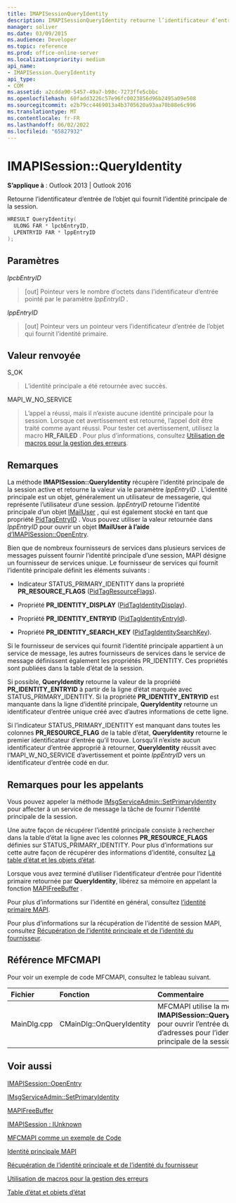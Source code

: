 ```yaml
---
title: IMAPISessionQueryIdentity
description: IMAPISessionQueryIdentity retourne l’identificateur d’entrée de l’objet qui fournit l’identité principale de la session.
manager: soliver
ms.date: 03/09/2015
ms.audience: Developer
ms.topic: reference
ms.prod: office-online-server
ms.localizationpriority: medium
api_name:
- IMAPISession.QueryIdentity
api_type:
- COM
ms.assetid: a2cdda90-5457-49a7-b98c-7273ffe5cbbc
ms.openlocfilehash: 60fadd3226c57e96fc0023856d96b2495a09e508
ms.sourcegitcommit: e2b79cc4469013a4b3705620a93aa70b88e6c996
ms.translationtype: MT
ms.contentlocale: fr-FR
ms.lasthandoff: 06/02/2022
ms.locfileid: "65827932"
---
```

# <a name="imapisessionqueryidentity"></a>IMAPISession::QueryIdentity

  
  
**S’applique à** : Outlook 2013 | Outlook 2016 
  
Retourne l’identificateur d’entrée de l’objet qui fournit l’identité principale de la session.
  
```cpp
HRESULT QueryIdentity(
  ULONG FAR * lpcbEntryID,
  LPENTRYID FAR * lppEntryID
);
```

## <a name="parameters"></a>Paramètres

 _lpcbEntryID_
  
> [out] Pointeur vers le nombre d’octets dans l’identificateur d’entrée pointé par le paramètre  _lppEntryID_ . 
    
 _lppEntryID_
  
> [out] Pointeur vers un pointeur vers l’identificateur d’entrée de l’objet qui fournit l’identité primaire.
    
## <a name="return-value"></a>Valeur renvoyée

S_OK 
  
> L’identité principale a été retournée avec succès.
    
MAPI_W_NO_SERVICE 
  
> L’appel a réussi, mais il n’existe aucune identité principale pour la session. Lorsque cet avertissement est retourné, l’appel doit être traité comme ayant réussi. Pour tester cet avertissement, utilisez la macro **HR_FAILED** . Pour plus d’informations, consultez [Utilisation de macros pour la gestion des erreurs](using-macros-for-error-handling.md).
    
## <a name="remarks"></a>Remarques

La méthode **IMAPISession::QueryIdentity** récupère l’identité principale de la session active et retourne la valeur via le paramètre  _lppEntryID_ . L’identité principale est un objet, généralement un utilisateur de messagerie, qui représente l’utilisateur d’une session.  _lppEntryID_ retourne l’identité principale d’un objet [IMailUser](imailuserimapiprop.md) , qui est également stocké en tant que propriété [PidTagEntryID](pidtagentryid-canonical-property.md) . Vous pouvez utiliser la valeur retournée dans  _lppEntryID_ pour ouvrir un objet **IMailUser à l’aide** [d’IMAPISession::OpenEntry](imapisession-openentry.md).
  
Bien que de nombreux fournisseurs de services dans plusieurs services de messages puissent fournir l’identité principale d’une session, MAPI désigne un fournisseur de services unique. Le fournisseur de services qui fournit l’identité principale définit les éléments suivants :
  
- Indicateur STATUS_PRIMARY_IDENTITY dans la propriété **PR_RESOURCE_FLAGS** ([PidTagResourceFlags](pidtagresourceflags-canonical-property.md)).
    
- Propriété **PR_IDENTITY_DISPLAY** ([PidTagIdentityDisplay](pidtagidentitydisplay-canonical-property.md)).
    
- Propriété **PR_IDENTITY_ENTRYID** ([PidTagIdentityEntryId](pidtagidentityentryid-canonical-property.md)).
    
- Propriété **PR_IDENTITY_SEARCH_KEY** ([PidTagIdentitySearchKey](pidtagidentitysearchkey-canonical-property.md)).
    
Si le fournisseur de services qui fournit l’identité principale appartient à un service de message, les autres fournisseurs de services dans le service de message définissent également les propriétés PR_IDENTITY. Ces propriétés sont publiées dans la table d’état de la session. 
  
Si possible, **QueryIdentity** retourne la valeur de la propriété **PR_IDENTITY_ENTRYID** à partir de la ligne d’état marquée avec STATUS_PRIMARY_IDENTITY. Si la propriété **PR_IDENTITY_ENTRYID** est manquante dans la ligne d’identité principale, **QueryIdentity** retourne un identificateur d’entrée unique créé avec d’autres informations de cette ligne. 
  
Si l’indicateur STATUS_PRIMARY_IDENTITY est manquant dans toutes les colonnes **PR_RESOURCE_FLAG** de la table d’état, **QueryIdentity** retourne le premier identificateur d’entrée qu’il trouve. Lorsqu’il n’existe aucun identificateur d’entrée approprié à retourner, **QueryIdentity** réussit avec l’MAPI_W_NO_SERVICE d’avertissement et pointe  _lppEntryID_ vers un identificateur d’entrée codé en dur. 
  
## <a name="notes-to-callers"></a>Remarques pour les appelants

Vous pouvez appeler la méthode [IMsgServiceAdmin::SetPrimaryIdentity](imsgserviceadmin-setprimaryidentity.md) pour affecter à un service de message la tâche de fournir l’identité principale de la session. 
  
Une autre façon de récupérer l’identité principale consiste à rechercher dans la table d’état la ligne avec les colonnes **PR_RESOURCE_FLAGS** définies sur STATUS_PRIMARY_IDENTITY. Pour plus d’informations sur cette autre façon de récupérer des informations d’identité, consultez [La table d’état et les objets d’état](status-table-and-status-objects.md).
  
Lorsque vous avez terminé d’utiliser l’identificateur d’entrée pour l’identité primaire retournée par **QueryIdentity**, libérez sa mémoire en appelant la fonction [MAPIFreeBuffer](mapifreebuffer.md) . 
  
Pour plus d’informations sur l’identité en général, consultez [l’identité primaire MAPI](mapi-primary-identity.md). 
  
Pour plus d’informations sur la récupération de l’identité de session MAPI, consultez [Récupération de l’identité principale et de l’identité du fournisseur](retrieving-primary-and-provider-identity.md). 
  
## <a name="mfcmapi-reference"></a>Référence MFCMAPI

Pour voir un exemple de code MFCMAPI, consultez le tableau suivant.
  
|**Fichier**|**Fonction**|**Commentaire**|
|:-----|:-----|:-----|
|MainDlg.cpp  <br/> |CMainDlg::OnQueryIdentity  <br/> |MFCMAPI utilise la méthode **IMAPISession::QueryIdentity** pour ouvrir l’entrée du carnet d’adresses pour l’identité principale de la session. |
   
## <a name="see-also"></a>Voir aussi



[IMAPISession::OpenEntry](imapisession-openentry.md)
  
[IMsgServiceAdmin::SetPrimaryIdentity](imsgserviceadmin-setprimaryidentity.md)
  
[MAPIFreeBuffer](mapifreebuffer.md)
  
[IMAPISession : IUnknown](imapisessioniunknown.md)


[MFCMAPI comme un exemple de Code](mfcmapi-as-a-code-sample.md)
  
[Identité principale MAPI](mapi-primary-identity.md)
  
[Récupération de l’identité principale et de l’identité du fournisseur](retrieving-primary-and-provider-identity.md)
  
[Utilisation de macros pour la gestion des erreurs](using-macros-for-error-handling.md)
  
[Table d’état et objets d’état](status-table-and-status-objects.md)


